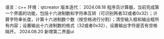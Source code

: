 语言：c++
环境：qtcreator
版本迭代：
2024.08.18
程序员计算器，当前完成第一个界面的功能，包括十六进制数和字符串互转（可识别两者32或者0x32）；计算字符串长度，计算十六进制数个数（按空格进行分割）；清空输入框和输出框所有内容；设置输出十六进制数的格式（32或者0x32），设置输出字符是否有空格隔开。
2024.08.20
新增第二界面ui
